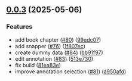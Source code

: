 ## [0.0.3](https://github.com/GhentCDH/Mela/compare/v0.0.3-13...v0.0.3) (2025-05-06)


### Features

* add book chapter ([#80](https://github.com/GhentCDH/Mela/issues/80)) ([99edc07](https://github.com/GhentCDH/Mela/commit/99edc0712f41193f2fa4182edd2fd6b9d70927d0))
* add snapper ([#76](https://github.com/GhentCDH/Mela/issues/76)) ([1f807ec](https://github.com/GhentCDH/Mela/commit/1f807ec4ab60a763e2bc98d0bd0568eed2630f74))
* create dummy data ([#84](https://github.com/GhentCDH/Mela/issues/84)) ([bb91f97](https://github.com/GhentCDH/Mela/commit/bb91f97df08087a3166e5115f214c1b91b92c044))
* edit annotation ([#83](https://github.com/GhentCDH/Mela/issues/83)) ([513e730](https://github.com/GhentCDH/Mela/commit/513e730ac4325a59ad6ad63d56a78b305dce9ba2))
* fix build ([81ea83e](https://github.com/GhentCDH/Mela/commit/81ea83eec0eb0878d37df2b494a427e3371c206f))
* improve annotation selection ([#81](https://github.com/GhentCDH/Mela/issues/81)) ([a950afd](https://github.com/GhentCDH/Mela/commit/a950afdea22911066c56b2040212780a6ab53494))



